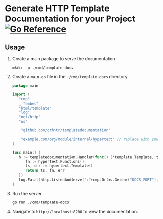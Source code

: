 # Generate HTTP Template Documentation for your Project [![Go Reference](https://pkg.go.dev/badge/github.com/templatedocumentation/dom.svg)](https://pkg.go.dev/github.com/crhntr/templatedocumentation)

## Usage

1. Create a main package to serve the documentation

   `mkdir -p ./cmd/template-docs`


2. Create a `main.go` file in the `./cmd/template-docs` directory

   ```go
   package main

   import (
      "cmp"
      _ "embed"
      "html/template"
      "log"
      "net/http"
      "os"

       "github.com/crhntr/templatedocumentation"

       "example.com/org/module/internal/hypertext" // replace with your module
   )

   func main() {
      h := templatedocumentation.Handler(func() (*template.Template, template.FuncMap, error) {
         fn := hypertext.Functions()
         ts, err := hypertext.Template()
         return ts, fn, err
      })
      log.Fatal(http.ListenAndServe(":"+cmp.Or(os.Getenv("DOCS_PORT"), "8200"), h))
   }
   ```

3. Run the server

   `go run ./cmd/template-docs`


4. Navigate to `http://localhost:8200` to view the documentation.